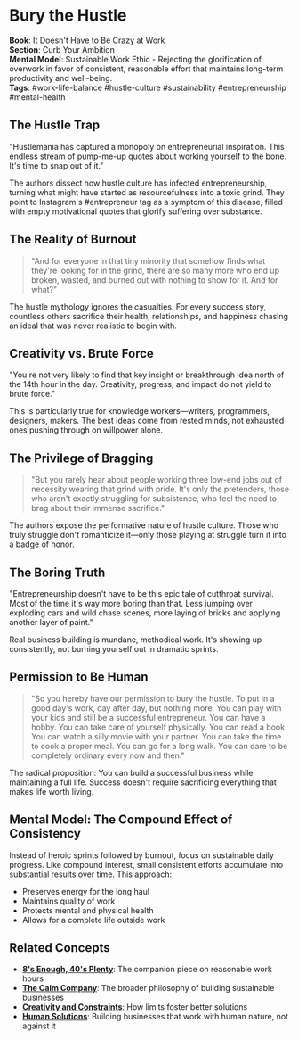 # Bury the Hustle

**Book**: It Doesn't Have to Be Crazy at Work  
**Section**: Curb Your Ambition  
**Mental Model**: Sustainable Work Ethic - Rejecting the glorification of overwork in favor of consistent, reasonable effort that maintains long-term productivity and well-being.  
**Tags**: #work-life-balance #hustle-culture #sustainability #entrepreneurship #mental-health

## The Hustle Trap

"Hustlemania has captured a monopoly on entrepreneurial inspiration. This endless stream of pump-me-up quotes about working yourself to the bone. It's time to snap out of it."

The authors dissect how hustle culture has infected entrepreneurship, turning what might have started as resourcefulness into a toxic grind. They point to Instagram's #entrepreneur tag as a symptom of this disease, filled with empty motivational quotes that glorify suffering over substance.

## The Reality of Burnout

> "And for everyone in that tiny minority that somehow finds what they're looking for in the grind, there are so many more who end up broken, wasted, and burned out with nothing to show for it. And for what?"

The hustle mythology ignores the casualties. For every success story, countless others sacrifice their health, relationships, and happiness chasing an ideal that was never realistic to begin with.

## Creativity vs. Brute Force

"You're not very likely to find that key insight or breakthrough idea north of the 14th hour in the day. Creativity, progress, and impact do not yield to brute force."

This is particularly true for knowledge workers—writers, programmers, designers, makers. The best ideas come from rested minds, not exhausted ones pushing through on willpower alone.

## The Privilege of Bragging

> "But you rarely hear about people working three low-end jobs out of necessity wearing that grind with pride. It's only the pretenders, those who aren't exactly struggling for subsistence, who feel the need to brag about their immense sacrifice."

The authors expose the performative nature of hustle culture. Those who truly struggle don't romanticize it—only those playing at struggle turn it into a badge of honor.

## The Boring Truth

"Entrepreneurship doesn't have to be this epic tale of cutthroat survival. Most of the time it's way more boring than that. Less jumping over exploding cars and wild chase scenes, more laying of bricks and applying another layer of paint."

Real business building is mundane, methodical work. It's showing up consistently, not burning yourself out in dramatic sprints.

## Permission to Be Human

> "So you hereby have our permission to bury the hustle. To put in a good day's work, day after day, but nothing more. You can play with your kids and still be a successful entrepreneur. You can have a hobby. You can take care of yourself physically. You can read a book. You can watch a silly movie with your partner. You can take the time to cook a proper meal. You can go for a long walk. You can dare to be completely ordinary every now and then."

The radical proposition: You can build a successful business while maintaining a full life. Success doesn't require sacrificing everything that makes life worth living.

## Mental Model: The Compound Effect of Consistency

Instead of heroic sprints followed by burnout, focus on sustainable daily progress. Like compound interest, small consistent efforts accumulate into substantial results over time. This approach:

- Preserves energy for the long haul
- Maintains quality of work
- Protects mental and physical health
- Allows for a complete life outside work

## Related Concepts

- **[8's Enough, 40's Plenty](08_8s-enough-40s-plenty.md)**: The companion piece on reasonable work hours
- **[The Calm Company](../01_the-calm-company.md)**: The broader philosophy of building sustainable businesses
- **[Creativity and Constraints](../Shape_Up/03_set-boundaries.md)**: How limits foster better solutions
- **[Human Solutions](../Getting_Real/26_human-solutions.md)**: Building businesses that work with human nature, not against it